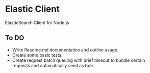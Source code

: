 Elastic Client
==============

ElasticSearch Client for Node.js

To DO
----
  * Write Readme.md documentation and outline usage.
  * Create some basic tests.
  * Create request batch queuing with brief timeout to bundle certain requests and automatically send as bulk.